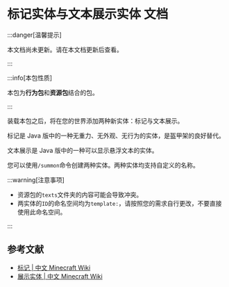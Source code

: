 # 标记实体与文本展示实体 文档

:::danger[温馨提示]

本文档尚未更新。请在本文档更新后查看。

:::

:::info[本包性质]

本包为**行为包**和**资源包**结合的包。

:::

装载本包之后，将在您的世界添加两种新实体：标记与文本展示。

标记是 Java 版中的一种无重力、无外观、无行为的实体，是盔甲架的良好替代。

文本展示是 Java 版中的一种可以显示悬浮文本的实体。

您可以使用`/summon`命令创建两种实体。两种实体均支持自定义的名称。

:::warning[注意事项]

- 资源包的`texts`文件夹的内容可能会导致冲突。
- 两实体的`ID`的命名空间均为`template:`，请按照您的需求自行更改，不要直接使用此命名空间。

:::

## 参考文献

- [标记 | 中文 Minecraft Wiki](https://zh.minecraft.wiki/w/标记)
- [展示实体 | 中文 Minecraft Wiki](https://zh.minecraft.wiki/w/展示实体)
